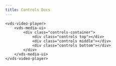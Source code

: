 ```yaml
---
title: Controls Docs
---
```


<script>
import Docs from './_Docs.md';
</script>

<Docs>

```html:copy-highlight:slot=styling{3-7}
<vds-video-player>
	<vds-media-ui>
		<div class="controls-container">
			<div class="controls top"></div>
			<div class="controls middle"></div>
			<div class="controls bottom"></div>
		</div>
	</vds-media-ui>
</vds-video-player>
```

</Docs>
